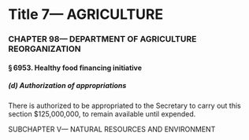 
# Title 7— AGRICULTURE
### CHAPTER 98— DEPARTMENT OF AGRICULTURE REORGANIZATION
#### § 6953. Healthy food financing initiative
##### (d) Authorization of appropriations

There is authorized to be appropriated to the Secretary to carry out this section $125,000,000, to remain available until expended.

SUBCHAPTER V— NATURAL RESOURCES AND ENVIRONMENT
